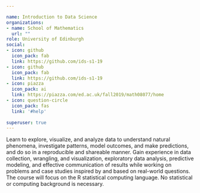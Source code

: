 ```yaml
---

name: Introduction to Data Science
organizations:
- name: School of Mathematics
  url: ""
role: University of Edinburgh
social:
- icon: github
  icon_pack: fab
  link: https://github.com/ids-s1-19
- icon: github
  icon_pack: fab
  link: https://github.com/ids-s1-19
- icon: piazza
  icon_pack: ai
  link: https://piazza.com/ed.ac.uk/fall2019/math08077/home
- icon: question-circle
  icon_pack: fas
  link: '#help'
  
superuser: true
---
```


Learn to explore, visualize, and analyze data to understand natural phenomena, investigate patterns, model outcomes, and make predictions, and do so in a reproducible and shareable manner. Gain experience in data collection, wrangling, and visualization, exploratory data analysis, predictive modeling, and effective communication of results while working on problems and case studies inspired by and based on real-world questions. The course will focus on the R statistical computing language. No statistical or computing background is necessary.
